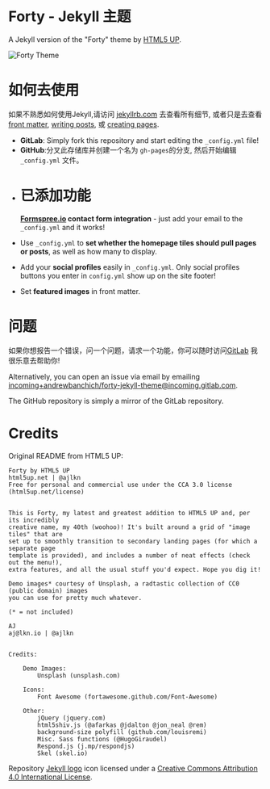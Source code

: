 # Forty - Jekyll 主题

A Jekyll version of the "Forty" theme by [HTML5 UP](https://html5up.net/).  

![Forty Theme](assets/images/forty.jpg "Forty Theme")

# 如何去使用

如果不熟悉如何使用Jekyll,请访问 [jekyllrb.com](https://jekyllrb.com/) 去查看所有细节, 
或者只是去查看 [front matter](https://jekyllrb.com/docs/frontmatter/), [writing posts](https://jekyllrb.com/docs/posts/), 
或 [creating pages](https://jekyllrb.com/docs/pages/).

- **GitLab**: Simply fork this repository and start editing the `_config.yml` file!  
- **GitHub**:分叉此存储库并创建一个名为 `gh-pages`的分支, 然后开始编辑 `_config.yml` 文件。

* # 已添加功能

   **[Formspree.io](https://formspree.io/) contact form integration** - just add your email to the `_config.yml` and it works!

* Use `_config.yml` to **set whether the homepage tiles should pull pages or posts**, as well as how many to display.

* Add your **social profiles** easily in `_config.yml`. Only social profiles buttons you enter in `config.yml` show up on the site footer!

* Set **featured images** in front matter.

# 问题

如果你想报告一个错误，问一个问题，请求一个功能，你可以随时访问[GitLab](https://gitlab.com/andrewbanchich/forty-jekyll-theme) 我很乐意去帮助你!

Alternatively, you can open an issue via email by emailing [incoming+andrewbanchich/forty-jekyll-theme@incoming.gitlab.com](mailto:incoming+andrewbanchich/forty-jekyll-theme@incoming.gitlab.com).

The GitHub repository is simply a mirror of the GitLab repository.

# Credits

Original README from HTML5 UP:

```
Forty by HTML5 UP
html5up.net | @ajlkn
Free for personal and commercial use under the CCA 3.0 license (html5up.net/license)


This is Forty, my latest and greatest addition to HTML5 UP and, per its incredibly
creative name, my 40th (woohoo)! It's built around a grid of "image tiles" that are
set up to smoothly transition to secondary landing pages (for which a separate page
template is provided), and includes a number of neat effects (check out the menu!),
extra features, and all the usual stuff you'd expect. Hope you dig it!

Demo images* courtesy of Unsplash, a radtastic collection of CC0 (public domain) images
you can use for pretty much whatever.

(* = not included)

AJ
aj@lkn.io | @ajlkn


Credits:

	Demo Images:
		Unsplash (unsplash.com)

	Icons:
		Font Awesome (fortawesome.github.com/Font-Awesome)

	Other:
		jQuery (jquery.com)
		html5shiv.js (@afarkas @jdalton @jon_neal @rem)
		background-size polyfill (github.com/louisremi)
		Misc. Sass functions (@HugoGiraudel)
		Respond.js (j.mp/respondjs)
		Skel (skel.io)
```

Repository [Jekyll logo](https://github.com/jekyll/brand) icon licensed under a [Creative Commons Attribution 4.0 International License](http://choosealicense.com/licenses/cc-by-4.0/).
